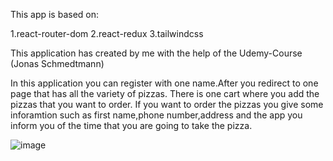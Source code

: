 This app is based on:

1.react-router-dom
2.react-redux
3.tailwindcss

This  application has created by me with the help of the Udemy-Course (Jonas Schmedtmann)

In this application you can register with one name.After you redirect to one page that has all the variety of pizzas. There is one cart where you add the pizzas that you want to order.
If you want to order the pizzas you give some inforamtion such as first name,phone number,address and the app you inform you of the time that you are going to take the pizza.

![image](https://github.com/nick9730/React-Fast-Pizza/assets/134779828/378616a9-4389-4f91-8cee-98cbf4295eb5)
